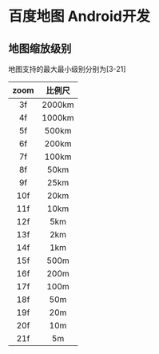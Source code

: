 # 百度地图 Android开发

## 地图缩放级别
地图支持的最大最小级别分别为[3-21]

| zoom | 比例尺 |
| :-----: | :-------: |
| 3f  | 2000km    |
| 4f  | 1000km    |
| 5f  | 500km    |
| 6f  | 200km    |
| 7f  | 100km    |
| 8f  | 50km    |
| 9f  | 25km    |
| 10f  | 20km    |
| 11f  | 10km    |
| 12f  | 5km    |
| 13f  | 2km    |
| 14f  | 1km    |
| 15f  | 500m    |
| 16f  | 200m    |
| 17f  | 100m    |
| 18f  | 50m    |
| 19f  | 20m    |
| 20f  | 10m    |
| 21f  | 5m    |





